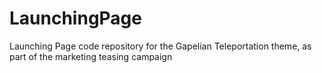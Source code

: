 LaunchingPage
=============

Launching Page code repository for the Gapelian Teleportation theme, as part of the marketing teasing campaign
